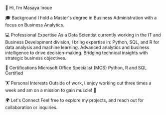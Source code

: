 👋 Hi, I’m Masaya Inoue

🎓 Background
I hold a Master's degree in Business Administration with a focus on Business Analytics.

💻 Professional Expertise
As a Data Scientist currently working in the IT and Business Development division, I bring expertise in:
Python, SQL, and R for data analysis and machine learning.
Advanced analytics and business intelligence to drive decision-making.
Bridging technical insights with strategic business objectives.

📜 Certifications
Microsoft Office Specialist (MOS)
Python, R and SQL Certified 

🏋️ Personal Interests
Outside of work, I enjoy working out three times a week and am on a mission to gain muscle! 💪

🌍 Let's Connect
Feel free to explore my projects, and reach out for collaboration or inquiries.
